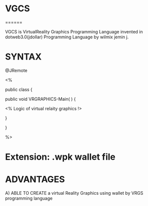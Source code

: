 # VGCS
======

VGCS   is    VirtualReality  Graphics   Programming   Language    invented   in  dotweb3.0(jdollar)  Programming Language  by  wilmix   jemin  j.



SYNTAX
======


<VRGRAPHICS>
@JRemote


<%


public class   <classname> {


  public void  VRGRAPHICS-Main( )
{

<%  Logic   of  virtual  relaity  graphics  !>
 
}

}



%>


</VRGRAPHICS>


Extension: .wpk  wallet  file
==========


ADVANTAGES
==========

A)  ABLE   TO  CREATE   a    virtual  Reality   Graphics  using   wallet by  VRGS  programming  language 



